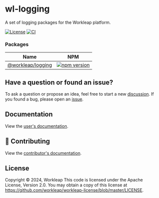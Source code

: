 # wl-logging

A set of logging packages for the Workleap platform.

[![License](https://img.shields.io/badge/License-Apache_2.0-blue.svg)](./LICENSE)
[![CI](https://github.com/workleap/wl-logging/actions/workflows/ci.yml/badge.svg)](https://github.com/workleap/wl-logging/actions/workflows/ci.yml)

### Packages

| Name | NPM |
| --- | --- |
| [@workleap/logging](packages/logging/README.md) | [![npm version](https://img.shields.io/npm/v/@workleap/logging)](https://www.npmjs.com/package/@workleap/logging) |

## Have a question or found an issue?

To ask a question or propose an idea, feel free to start a new [discussion](https://github.com/workleap/wl-logging/discussions). If you found a bug, please open an [issue](https://github.com/workleap/wl-logging/issues).

## Documentation

View the [user's documentation](https://alexasselin008.github.io/retype-test).

## 🤝 Contributing

View the [contributor's documentation](./CONTRIBUTING.md).

## License

Copyright © 2024, Workleap This code is licensed under the Apache License, Version 2.0. You may obtain a copy of this license at https://github.com/workleap/workleap-license/blob/master/LICENSE.


